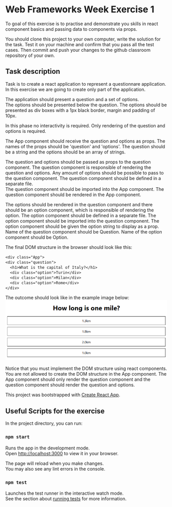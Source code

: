 # Web Frameworks Week Exercise 1

To goal of this exercise is to practise and demonstrate you skills in react component basics and passing
data to components via props.

You should clone this project to your own computer, write the solution for the task. Test it on your machine and confirm that you pass all the test cases. Then commit and push your changes to the github classroom repository of your own.

## Task description

Task is to create a react application to represent a questionnare application. In this exercise
we are going to create only part of the application.

The application should present a question and a set of options.  
The options should be presented below the question.
The options should be presented as div boxes with a 1px black border, margin and padding of 10px.

In this phase no interactivity is required. Only rendering of the question and options is required.

The App component should receive the question and options as props. The names
of the props should be 'question' and 'options'. The question should be a string and the options
should be an array of strings.

The question and options should be passed as props to the question component. The question component is
responsible of rendering the question and options.
Any amount of options should be possible to pass to the question component.
The question component should be defined in a separate file.  
The question component should be imported into the App component.
The question component should be rendered in the App component.

The options should be rendered in the question component and there should be an option component, which
is responsible of rendering the option. The option component should be defined in a separate file.
The option component should be imported into the question component.
The option component should be given the option string to display as a prop.
Name of the question component should be Question.
Name of the option component should be Option.

The final DOM structure in the browser should look like this:

```
<div class="App">
<div class="question">
  <h1>What is the capital of Italy?</h1>
  <div class="option">Turin</div>
  <div class="option">Milan</div>
  <div class="option">Rome</div>
</div>
```

The outcome should look like in the example image below:
![Image of the application when completed](Example.png)

Notice that you must implement the DOM structure using react components. You are not allowed to
create the DOM structure in the App component. The App component should only render the question component
and the question component should render the question and options.

This project was bootstrapped with [Create React App](https://github.com/facebook/create-react-app).

## Useful Scripts for the exercise

In the project directory, you can run:

### `npm start`

Runs the app in the development mode.\
Open [http://localhost:3000](http://localhost:3000) to view it in your browser.

The page will reload when you make changes.\
You may also see any lint errors in the console.

### `npm test`

Launches the test runner in the interactive watch mode.\
See the section about [running tests](https://facebook.github.io/create-react-app/docs/running-tests) for more information.
